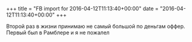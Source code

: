 +++
title = "FB import for 2016-04-12T11:13:40+00:00"
date = "2016-04-12T11:13:40+00:00"
+++

Второй раз в жизни принимаю не самый большой по деньгам оффер. Первый был в Рамблере и я не пожалел


